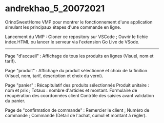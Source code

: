 # andrekhao_5_20072021
OrinoSweetHome
VMP pour montrer le fonctionnement d'une application simulant les principaux étapes d'une commande en ligne.

Lancement du VMP :
    Cloner ce repository sur VSCode ;
    Ouvrir le fichie index.HTML ou lancer le serveur via l'extension Go Live de VSode.
    
  ---------------------------------------------------------------------------------------------
  
  Page "d'accueil" :
    Affichage de tous les produits en lignes
      (Visuel, nom et tarif).
 
 Page "produit" :
    Affichage du produit sélectionné et choix de la finition
      (Visuel, nom, tarif, description et choix du verni).
 
 Page "panier" :
    Récapitulatif des produits sélectionnés
       Produit unitaire : nom et prix ;
       Totaux : nombre d'articles et montant.
    Formulaire de récupération des coordonnées client
       Contrôle des saisies avant validation du panier.
 
 Page de "confirmation de commande" :
       Remercier le client ;
       Numéro de commande ;
       Commande
          (Détail de l'achat, cumul et montant à régler).
      
    

